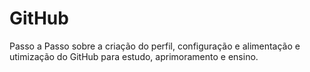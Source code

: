 # GitHub
Passo a Passo sobre a criação do perfil, configuração e alimentação e utimização do GitHub para estudo, aprimoramento e ensino.
